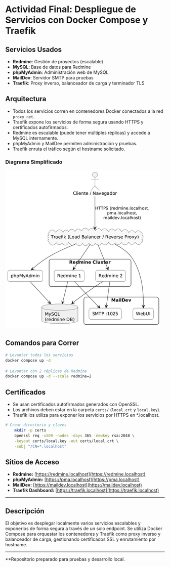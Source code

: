 # Actividad Final: Despliegue de Servicios con Docker Compose y Traefik

## Servicios Usados

- **Redmine**: Gestión de proyectos (escalable)
- **MySQL**: Base de datos para Redmine
- **phpMyAdmin**: Administración web de MySQL
- **MailDev**: Servidor SMTP para pruebas
- **Traefik**: Proxy inverso, balanceador de carga y terminador TLS

## Arquitectura

- Todos los servicios corren en contenedores Docker conectados a la red `proxy_net`.
- Traefik expone los servicios de forma segura usando HTTPS y certificados autofirmados.
- Redmine es escalable (puede tener múltiples réplicas) y accede a MySQL internamente.
- phpMyAdmin y MailDev permiten administración y pruebas.
- Traefik enruta el tráfico según el hostname solicitado.

### Diagrama Simplificado

![Diagrama](./diagrama.png)

## Comandos para Correr

```bash
# Levantar todos los servicios
docker compose up -d

# Levantar con 2 réplicas de Redmine
docker compose up -d --scale redmine=2
```

## Certificados

- Se usan certificados autofirmados generados con OpenSSL.
- Los archivos deben estar en la carpeta `certs/` (`local.crt` y `local.key`).
- Traefik los utiliza para exponer los servicios por HTTPS en *.localhost.
```bash
# Crear directorio y claves
    mkdir -p certs
    openssl req -x509 -nodes -days 365 -newkey rsa:2048 \
    -keyout certs/local.key -out certs/local.crt \
    -subj "/CN=*.localhost"
```

## Sitios de Acceso

- **Redmine:** [https://redmine.localhost](https://redmine.localhost)
- **phpMyAdmin:** [https://pma.localhost](https://pma.localhost)
- **MailDev:** [https://maildev.localhost](https://maildev.localhost)
- **Traefik Dashboard:** [https://traefik.localhost](https://traefik.localhost)


---

## Descripción

El objetivo es desplegar localmente varios servicios escalables y exponerlos de forma segura a través de un solo endpoint. Se utiliza Docker Compose para orquestar los contenedores y Traefik como proxy inverso y balanceador de carga, gestionando certificados SSL y enrutamiento por hostname.

---

**Repositorio preparado para pruebas y desarrollo local.